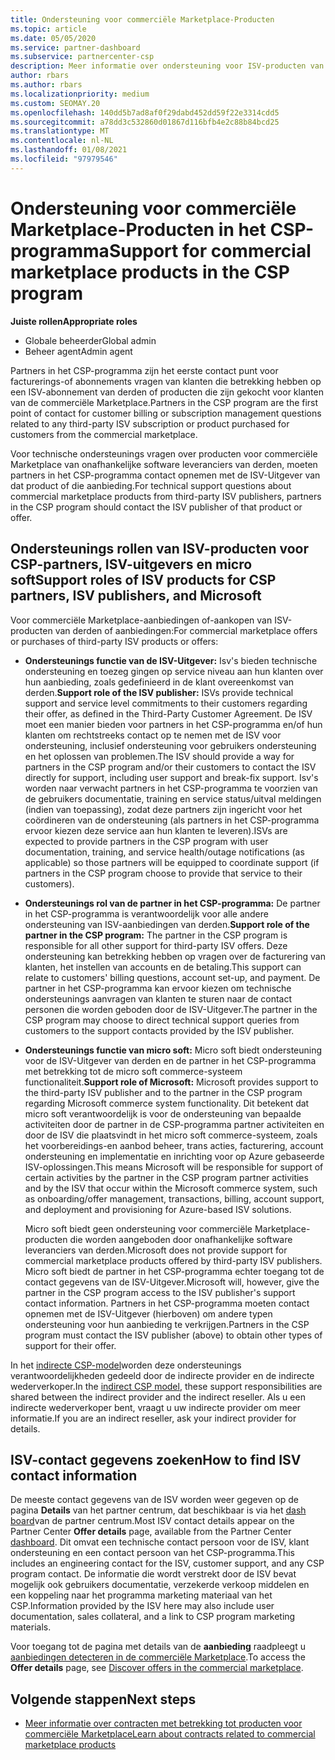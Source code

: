 ```yaml
---
title: Ondersteuning voor commerciële Marketplace-Producten
ms.topic: article
ms.date: 05/05/2020
ms.service: partner-dashboard
ms.subservice: partnercenter-csp
description: Meer informatie over ondersteuning voor ISV-producten van derden of abonnementen in de commerciële Marketplace van het CSP-programma.
author: rbars
ms.author: rbars
ms.localizationpriority: medium
ms.custom: SEOMAY.20
ms.openlocfilehash: 140dd5b7ad8af0f29dabd452dd59f22e3314cdd5
ms.sourcegitcommit: a78dd3c532860d01867d116bfb4e2c88b84bcd25
ms.translationtype: MT
ms.contentlocale: nl-NL
ms.lasthandoff: 01/08/2021
ms.locfileid: "97979546"
---
```

# <a name="support-for-commercial-marketplace-products-in-the-csp-program"></a><span data-ttu-id="5ee3b-103">Ondersteuning voor commerciële Marketplace-Producten in het CSP-programma</span><span class="sxs-lookup"><span data-stu-id="5ee3b-103">Support for commercial marketplace products in the CSP program</span></span>


<span data-ttu-id="5ee3b-104">**Juiste rollen**</span><span class="sxs-lookup"><span data-stu-id="5ee3b-104">**Appropriate roles**</span></span>

- <span data-ttu-id="5ee3b-105">Globale beheerder</span><span class="sxs-lookup"><span data-stu-id="5ee3b-105">Global admin</span></span>
- <span data-ttu-id="5ee3b-106">Beheer agent</span><span class="sxs-lookup"><span data-stu-id="5ee3b-106">Admin agent</span></span>

<span data-ttu-id="5ee3b-107">Partners in het CSP-programma zijn het eerste contact punt voor facturerings-of abonnements vragen van klanten die betrekking hebben op een ISV-abonnement van derden of producten die zijn gekocht voor klanten van de commerciële Marketplace.</span><span class="sxs-lookup"><span data-stu-id="5ee3b-107">Partners in the CSP program are the first point of contact for customer billing or subscription management questions related to any third-party ISV subscription or product purchased for customers from the commercial marketplace.</span></span>

<span data-ttu-id="5ee3b-108">Voor technische ondersteunings vragen over producten voor commerciële Marketplace van onafhankelijke software leveranciers van derden, moeten partners in het CSP-programma contact opnemen met de ISV-Uitgever van dat product of die aanbieding.</span><span class="sxs-lookup"><span data-stu-id="5ee3b-108">For technical support questions about commercial marketplace products from third-party ISV publishers, partners in the CSP program should contact the ISV publisher of that product or offer.</span></span>

## <a name="support-roles-of-isv-products-for-csp-partners-isv-publishers-and-microsoft"></a><span data-ttu-id="5ee3b-109">Ondersteunings rollen van ISV-producten voor CSP-partners, ISV-uitgevers en micro soft</span><span class="sxs-lookup"><span data-stu-id="5ee3b-109">Support roles of ISV products for CSP partners, ISV publishers, and Microsoft</span></span>

<span data-ttu-id="5ee3b-110">Voor commerciële Marketplace-aanbiedingen of-aankopen van ISV-producten van derden of aanbiedingen:</span><span class="sxs-lookup"><span data-stu-id="5ee3b-110">For commercial marketplace offers or purchases of third-party ISV products or offers:</span></span>

- <span data-ttu-id="5ee3b-111">**Ondersteunings functie van de ISV-Uitgever:** Isv's bieden technische ondersteuning en toezeg gingen op service niveau aan hun klanten over hun aanbieding, zoals gedefinieerd in de klant overeenkomst van derden.</span><span class="sxs-lookup"><span data-stu-id="5ee3b-111">**Support role of the ISV publisher:** ISVs provide technical support and service level commitments to their customers regarding their offer, as defined in the Third-Party Customer Agreement.</span></span> <span data-ttu-id="5ee3b-112">De ISV moet een manier bieden voor partners in het CSP-programma en/of hun klanten om rechtstreeks contact op te nemen met de ISV voor ondersteuning, inclusief ondersteuning voor gebruikers ondersteuning en het oplossen van problemen.</span><span class="sxs-lookup"><span data-stu-id="5ee3b-112">The ISV should provide a way for partners in the CSP program and/or their customers to contact the ISV directly for support, including user support and break-fix support.</span></span> <span data-ttu-id="5ee3b-113">Isv's worden naar verwacht partners in het CSP-programma te voorzien van de gebruikers documentatie, training en service status/uitval meldingen (indien van toepassing), zodat deze partners zijn ingericht voor het coördineren van de ondersteuning (als partners in het CSP-programma ervoor kiezen deze service aan hun klanten te leveren).</span><span class="sxs-lookup"><span data-stu-id="5ee3b-113">ISVs are expected to provide partners in the CSP program with user documentation, training, and service health/outage notifications (as applicable) so those partners will be equipped to coordinate support (if partners in the CSP program choose to provide that service to their customers).</span></span>

- <span data-ttu-id="5ee3b-114">**Ondersteunings rol van de partner in het CSP-programma:** De partner in het CSP-programma is verantwoordelijk voor alle andere ondersteuning van ISV-aanbiedingen van derden.</span><span class="sxs-lookup"><span data-stu-id="5ee3b-114">**Support role of the partner in the CSP program:** The partner in the CSP program is responsible for all other support for third-party ISV offers.</span></span> <span data-ttu-id="5ee3b-115">Deze ondersteuning kan betrekking hebben op vragen over de facturering van klanten, het instellen van accounts en de betaling.</span><span class="sxs-lookup"><span data-stu-id="5ee3b-115">This support can relate to customers' billing questions, account set-up, and payment.</span></span> <span data-ttu-id="5ee3b-116">De partner in het CSP-programma kan ervoor kiezen om technische ondersteunings aanvragen van klanten te sturen naar de contact personen die worden geboden door de ISV-Uitgever.</span><span class="sxs-lookup"><span data-stu-id="5ee3b-116">The partner in the CSP program may choose to direct technical support queries from customers to the support contacts provided by the ISV publisher.</span></span>

- <span data-ttu-id="5ee3b-117">**Ondersteunings functie van micro soft:** Micro soft biedt ondersteuning voor de ISV-Uitgever van derden en de partner in het CSP-programma met betrekking tot de micro soft commerce-systeem functionaliteit.</span><span class="sxs-lookup"><span data-stu-id="5ee3b-117">**Support role of Microsoft:** Microsoft provides support to the third-party ISV publisher and to the partner in the CSP program regarding Microsoft commerce system functionality.</span></span> <span data-ttu-id="5ee3b-118">Dit betekent dat micro soft verantwoordelijk is voor de ondersteuning van bepaalde activiteiten door de partner in de CSP-programma partner activiteiten en door de ISV die plaatsvindt in het micro soft commerce-systeem, zoals het voorbereidings-en aanbod beheer, trans acties, facturering, account ondersteuning en implementatie en inrichting voor op Azure gebaseerde ISV-oplossingen.</span><span class="sxs-lookup"><span data-stu-id="5ee3b-118">This means Microsoft will be responsible for support of certain activities by the partner in the CSP program partner activities and by the ISV that occur within the Microsoft commerce system, such as onboarding/offer management, transactions, billing, account support, and deployment and provisioning for Azure-based ISV solutions.</span></span>

    <span data-ttu-id="5ee3b-119">Micro soft biedt geen ondersteuning voor commerciële Marketplace-producten die worden aangeboden door onafhankelijke software leveranciers van derden.</span><span class="sxs-lookup"><span data-stu-id="5ee3b-119">Microsoft does not provide support for commercial marketplace products offered by third-party ISV publishers.</span></span> <span data-ttu-id="5ee3b-120">Micro soft biedt de partner in het CSP-programma echter toegang tot de contact gegevens van de ISV-Uitgever.</span><span class="sxs-lookup"><span data-stu-id="5ee3b-120">Microsoft will, however, give the partner in the  CSP program access to the ISV publisher's support contact information.</span></span> <span data-ttu-id="5ee3b-121">Partners in het CSP-programma moeten contact opnemen met de ISV-Uitgever (hierboven) om andere typen ondersteuning voor hun aanbieding te verkrijgen.</span><span class="sxs-lookup"><span data-stu-id="5ee3b-121">Partners in the CSP program must contact the ISV publisher (above) to obtain other types of support for their offer.</span></span>

<span data-ttu-id="5ee3b-122">In het [indirecte CSP-model](csp-overview.md#indirect-model)worden deze ondersteunings verantwoordelijkheden gedeeld door de indirecte provider en de indirecte wederverkoper.</span><span class="sxs-lookup"><span data-stu-id="5ee3b-122">In the [indirect CSP model](csp-overview.md#indirect-model), these support responsibilities are shared between the indirect provider and the indirect reseller.</span></span> <span data-ttu-id="5ee3b-123">Als u een indirecte wederverkoper bent, vraagt u uw indirecte provider om meer informatie.</span><span class="sxs-lookup"><span data-stu-id="5ee3b-123">If you are an indirect reseller, ask your indirect provider for details.</span></span>

## <a name="how-to-find-isv-contact-information"></a><span data-ttu-id="5ee3b-124">ISV-contact gegevens zoeken</span><span class="sxs-lookup"><span data-stu-id="5ee3b-124">How to find ISV contact information</span></span>

<span data-ttu-id="5ee3b-125">De meeste contact gegevens van de ISV worden weer gegeven op de pagina **Details** van het partner centrum, dat beschikbaar is via het [dash board](https://partner.microsoft.com/dashboard)van de partner centrum.</span><span class="sxs-lookup"><span data-stu-id="5ee3b-125">Most ISV contact details appear on the Partner Center **Offer details** page, available from the Partner Center [dashboard](https://partner.microsoft.com/dashboard).</span></span> <span data-ttu-id="5ee3b-126">Dit omvat een technische contact persoon voor de ISV, klant ondersteuning en een contact persoon van het CSP-programma.</span><span class="sxs-lookup"><span data-stu-id="5ee3b-126">This includes an engineering contact for the ISV, customer support, and any CSP program contact.</span></span> <span data-ttu-id="5ee3b-127">De informatie die wordt verstrekt door de ISV bevat mogelijk ook gebruikers documentatie, verzekerde verkoop middelen en een koppeling naar het programma marketing materiaal van het CSP.</span><span class="sxs-lookup"><span data-stu-id="5ee3b-127">Information provided by the ISV here may also include user documentation, sales collateral, and a link to CSP program marketing materials.</span></span>

<span data-ttu-id="5ee3b-128">Voor toegang tot de pagina met details van de **aanbieding** raadpleegt u [aanbiedingen detecteren in de commerciële Marketplace](csp-commercial-marketplace-discover.md#view-marketplace-offers-in-partner-center).</span><span class="sxs-lookup"><span data-stu-id="5ee3b-128">To access the **Offer details** page, see [Discover offers in the commercial marketplace](csp-commercial-marketplace-discover.md#view-marketplace-offers-in-partner-center).</span></span>

## <a name="next-steps"></a><span data-ttu-id="5ee3b-129">Volgende stappen</span><span class="sxs-lookup"><span data-stu-id="5ee3b-129">Next steps</span></span>

- [<span data-ttu-id="5ee3b-130">Meer informatie over contracten met betrekking tot producten voor commerciële Marketplace</span><span class="sxs-lookup"><span data-stu-id="5ee3b-130">Learn about contracts related to commercial marketplace products</span></span>](csp-commercial-marketplace-contracting.md)
